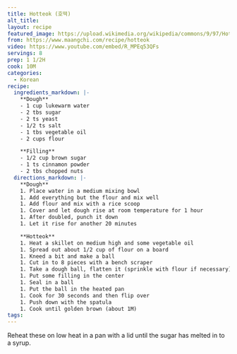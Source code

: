 ```yaml
---
title: Hotteok (호떡)
alt_title:
layout: recipe
featured_image: https://upload.wikimedia.org/wikipedia/commons/9/97/Hotteok.jpg
from: https://www.maangchi.com/recipe/hotteok
video: https://www.youtube.com/embed/R_MPEq53QFs
servings: 8
prep: 1 1/2H
cook: 10M
categories:
  - Korean
recipe:
  ingredients_markdown: |-
    **Dough**
    - 1 cup lukewarm water
    - 2 tbs sugar
    - 2 ts yeast
    - 1/2 ts salt
    - 1 tbs vegetable oil
    - 2 cups flour

    **Filling**
    - 1/2 cup brown sugar
    - 1 ts cinnamon powder
    - 2 tbs chopped nuts
  directions_markdown: |-
    **Dough**
    1. Place water in a medium mixing bowl
    1. Add everything but the flour and mix well
    1. Add flour and mix with a rice scoop
    1. Cover and let dough rise at room temperature for 1 hour
    1. After doubled, punch it down
    1. Let it rise for another 20 minutes

    **Hotteok**
    1. Heat a skillet on medium high and some vegetable oil
    1. Spread out about 1/2 cup of flour on a board
    1. Kneed a bit and make a ball
    1. Cut in to 8 pieces with a bench scraper
    1. Take a dough ball, flatten it (sprinkle with flour if necessary)
    1. Put some filling in the center
    1. Seal in a ball
    1. Put the ball in the heated pan
    1. Cook for 30 seconds and then flip over
    1. Push down with the spatula
    1. Cook until golden brown (about 1M)
tags:
---
```


Reheat these on low heat in a pan with a lid until the sugar has melted in to a syrup.
